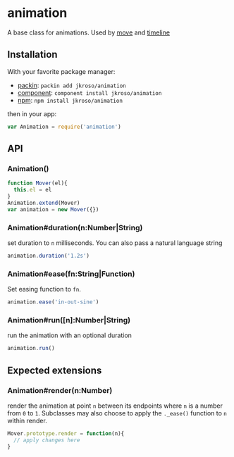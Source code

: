 
# animation

  A base class for animations. Used by [move](//github.com/jkroso/move) and [timeline](//github.com/jkroso/timeline)

## Installation

With your favorite package manager:

- [packin](//github.com/jkroso/packin): `packin add jkroso/animation`
- [component](//github.com/component/component#installing-packages): `component install jkroso/animation`
- [npm](//npmjs.org/doc/cli/npm-install.html): `npm install jkroso/animation`

then in your app:

<!--js window = global -->

```js
var Animation = require('animation')
```

## API

### Animation()

```js
function Mover(el){
  this.el = el
}
Animation.extend(Mover)
var animation = new Mover({})
```

### Animation#duration(n:Number|String)

  set duration to `n` milliseconds. You can also
  pass a natural language string

```js
animation.duration('1.2s')
```

### Animation#ease(fn:String|Function)

  Set easing function to `fn`.

```js
animation.ease('in-out-sine')
```

### Animation#run([n]:Number|String)

  run the animation with an optional duration

```js
animation.run()
```

## Expected extensions

### Animation#render(n:Number)

  render the animation at point `n` between its endpoints where `n` is a number from `0` to `1`. Subclasses may also choose to apply the `._ease()` function to `n` within render.

```js
Mover.prototype.render = function(n){
  // apply changes here
}
```